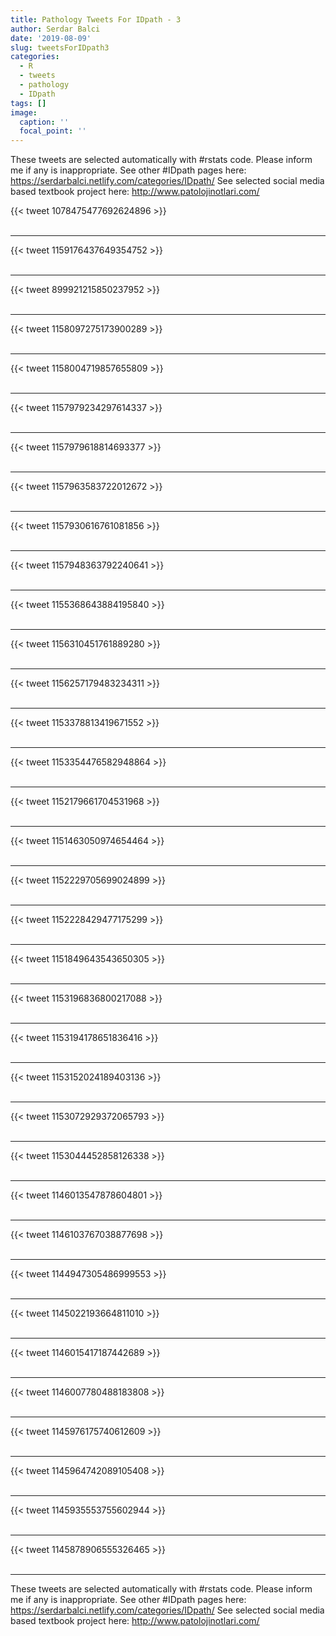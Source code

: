 ```yaml
---
title: Pathology Tweets For IDpath - 3
author: Serdar Balci
date: '2019-08-09'
slug: tweetsForIDpath3
categories:
  - R
  - tweets
  - pathology
  - IDpath
tags: []
image:
  caption: ''
  focal_point: ''
---
```



These tweets are selected automatically with #rstats code. Please inform me if any is inappropriate.
See other #IDpath pages here: https://serdarbalci.netlify.com/categories/IDpath/ 
See selected social media based textbook project here: http://www.patolojinotlari.com/

{{< tweet 1078475477692624896 >}}
<br>
<br>
<hr>
{{< tweet 1159176437649354752 >}}
<br>
<br>
<hr>
{{< tweet 899921215850237952 >}}
<br>
<br>
<hr>
{{< tweet 1158097275173900289 >}}
<br>
<br>
<hr>
{{< tweet 1158004719857655809 >}}
<br>
<br>
<hr>
{{< tweet 1157979234297614337 >}}
<br>
<br>
<hr>
{{< tweet 1157979618814693377 >}}
<br>
<br>
<hr>
{{< tweet 1157963583722012672 >}}
<br>
<br>
<hr>
{{< tweet 1157930616761081856 >}}
<br>
<br>
<hr>
{{< tweet 1157948363792240641 >}}
<br>
<br>
<hr>
{{< tweet 1155368643884195840 >}}
<br>
<br>
<hr>
{{< tweet 1156310451761889280 >}}
<br>
<br>
<hr>
{{< tweet 1156257179483234311 >}}
<br>
<br>
<hr>
{{< tweet 1153378813419671552 >}}
<br>
<br>
<hr>
{{< tweet 1153354476582948864 >}}
<br>
<br>
<hr>
{{< tweet 1152179661704531968 >}}
<br>
<br>
<hr>
{{< tweet 1151463050974654464 >}}
<br>
<br>
<hr>
{{< tweet 1152229705699024899 >}}
<br>
<br>
<hr>
{{< tweet 1152228429477175299 >}}
<br>
<br>
<hr>
{{< tweet 1151849643543650305 >}}
<br>
<br>
<hr>
{{< tweet 1153196836800217088 >}}
<br>
<br>
<hr>
{{< tweet 1153194178651836416 >}}
<br>
<br>
<hr>
{{< tweet 1153152024189403136 >}}
<br>
<br>
<hr>
{{< tweet 1153072929372065793 >}}
<br>
<br>
<hr>
{{< tweet 1153044452858126338 >}}
<br>
<br>
<hr>
{{< tweet 1146013547878604801 >}}
<br>
<br>
<hr>
{{< tweet 1146103767038877698 >}}
<br>
<br>
<hr>
{{< tweet 1144947305486999553 >}}
<br>
<br>
<hr>
{{< tweet 1145022193664811010 >}}
<br>
<br>
<hr>
{{< tweet 1146015417187442689 >}}
<br>
<br>
<hr>
{{< tweet 1146007780488183808 >}}
<br>
<br>
<hr>
{{< tweet 1145976175740612609 >}}
<br>
<br>
<hr>
{{< tweet 1145964742089105408 >}}
<br>
<br>
<hr>
{{< tweet 1145935553755602944 >}}
<br>
<br>
<hr>
{{< tweet 1145878906555326465 >}}
<br>
<br>
<hr>


These tweets are selected automatically with #rstats code. Please inform me if any is inappropriate.
See other #IDpath pages here: https://serdarbalci.netlify.com/categories/IDpath/ 
See selected social media based textbook project here: http://www.patolojinotlari.com/
